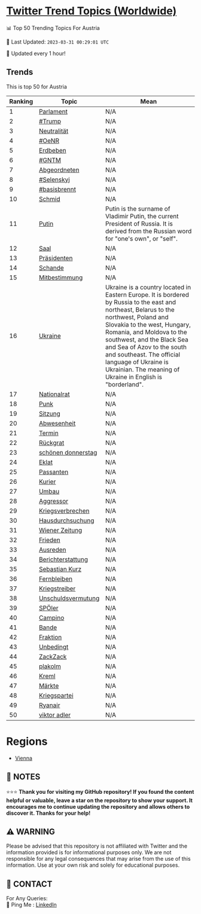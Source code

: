 [Twitter Trend Topics (Worldwide)](https://github.com/ErcinDedeoglu/Twitter-Trend-Topics)
==========


📊 Top 50 Trending Topics For Austria

📆 Last Updated: `2023-03-31 00:29:01 UTC`

🔧 Updated every 1 hour!


## Trends

This is top 50 for Austria

| Ranking | Topic | Mean |
| ------- | ------------ | ------------ |
| 1 | [Parlament](http://twitter.com/search?q=Parlament) | N/A |
| 2 | [#Trump](http://twitter.com/search?q=%23Trump) | N/A |
| 3 | [Neutralität](http://twitter.com/search?q=Neutralit%c3%a4t) | N/A |
| 4 | [#OeNR](http://twitter.com/search?q=%23OeNR) | N/A |
| 5 | [Erdbeben](http://twitter.com/search?q=Erdbeben) | N/A |
| 6 | [#GNTM](http://twitter.com/search?q=%23GNTM) | N/A |
| 7 | [Abgeordneten](http://twitter.com/search?q=Abgeordneten) | N/A |
| 8 | [#Selenskyj](http://twitter.com/search?q=%23Selenskyj) | N/A |
| 9 | [#basisbrennt](http://twitter.com/search?q=%23basisbrennt) | N/A |
| 10 | [Schmid](http://twitter.com/search?q=Schmid) | N/A |
| 11 | [Putin](http://twitter.com/search?q=Putin) | Putin is the surname of Vladimir Putin, the current President of Russia. It is derived from the Russian word for "one's own", or "self". |
| 12 | [Saal](http://twitter.com/search?q=Saal) | N/A |
| 13 | [Präsidenten](http://twitter.com/search?q=Pr%c3%a4sidenten) | N/A |
| 14 | [Schande](http://twitter.com/search?q=Schande) | N/A |
| 15 | [Mitbestimmung](http://twitter.com/search?q=Mitbestimmung) | N/A |
| 16 | [Ukraine](http://twitter.com/search?q=Ukraine) | Ukraine is a country located in Eastern Europe. It is bordered by Russia to the east and northeast, Belarus to the northwest, Poland and Slovakia to the west, Hungary, Romania, and Moldova to the southwest, and the Black Sea and Sea of Azov to the south and southeast. The official language of Ukraine is Ukrainian. The meaning of Ukraine in English is "borderland". |
| 17 | [Nationalrat](http://twitter.com/search?q=Nationalrat) | N/A |
| 18 | [Punk](http://twitter.com/search?q=Punk) | N/A |
| 19 | [Sitzung](http://twitter.com/search?q=Sitzung) | N/A |
| 20 | [Abwesenheit](http://twitter.com/search?q=Abwesenheit) | N/A |
| 21 | [Termin](http://twitter.com/search?q=Termin) | N/A |
| 22 | [Rückgrat](http://twitter.com/search?q=R%c3%bcckgrat) | N/A |
| 23 | [schönen donnerstag](http://twitter.com/search?q=sch%c3%b6nen+donnerstag) | N/A |
| 24 | [Eklat](http://twitter.com/search?q=Eklat) | N/A |
| 25 | [Passanten](http://twitter.com/search?q=Passanten) | N/A |
| 26 | [Kurier](http://twitter.com/search?q=Kurier) | N/A |
| 27 | [Umbau](http://twitter.com/search?q=Umbau) | N/A |
| 28 | [Aggressor](http://twitter.com/search?q=Aggressor) | N/A |
| 29 | [Kriegsverbrechen](http://twitter.com/search?q=Kriegsverbrechen) | N/A |
| 30 | [Hausdurchsuchung](http://twitter.com/search?q=Hausdurchsuchung) | N/A |
| 31 | [Wiener Zeitung](http://twitter.com/search?q=Wiener+Zeitung) | N/A |
| 32 | [Frieden](http://twitter.com/search?q=Frieden) | N/A |
| 33 | [Ausreden](http://twitter.com/search?q=Ausreden) | N/A |
| 34 | [Berichterstattung](http://twitter.com/search?q=Berichterstattung) | N/A |
| 35 | [Sebastian Kurz](http://twitter.com/search?q=Sebastian+Kurz) | N/A |
| 36 | [Fernbleiben](http://twitter.com/search?q=Fernbleiben) | N/A |
| 37 | [Kriegstreiber](http://twitter.com/search?q=Kriegstreiber) | N/A |
| 38 | [Unschuldsvermutung](http://twitter.com/search?q=Unschuldsvermutung) | N/A |
| 39 | [SPÖler](http://twitter.com/search?q=SP%c3%96ler) | N/A |
| 40 | [Campino](http://twitter.com/search?q=Campino) | N/A |
| 41 | [Bande](http://twitter.com/search?q=Bande) | N/A |
| 42 | [Fraktion](http://twitter.com/search?q=Fraktion) | N/A |
| 43 | [Unbedingt](http://twitter.com/search?q=Unbedingt) | N/A |
| 44 | [ZackZack](http://twitter.com/search?q=ZackZack) | N/A |
| 45 | [plakolm](http://twitter.com/search?q=plakolm) | N/A |
| 46 | [Kreml](http://twitter.com/search?q=Kreml) | N/A |
| 47 | [Märkte](http://twitter.com/search?q=M%c3%a4rkte) | N/A |
| 48 | [Kriegspartei](http://twitter.com/search?q=Kriegspartei) | N/A |
| 49 | [Ryanair](http://twitter.com/search?q=Ryanair) | N/A |
| 50 | [viktor adler](http://twitter.com/search?q=viktor+adler) | N/A |



# Regions

* [Vienna](</Austria/Vienna.md>)



## 📝 NOTES

⭐⭐⭐ **Thank you for visiting my GitHub repository! If you found the content helpful or valuable, leave a star on the repository to show your support. It encourages me to continue updating the repository and allows others to discover it. Thanks for your help!**


## ⚠️ WARNING

Please be advised that this repository is not affiliated with Twitter and the information provided is for informational purposes only. We are not responsible for any legal consequences that may arise from the use of this information. Use at your own risk and solely for educational purposes.


## 📨 CONTACT

 For Any Queries:  
            🏓 Ping Me : [LinkedIn](https://www.linkedin.com/in/ercindedeoglu/)
